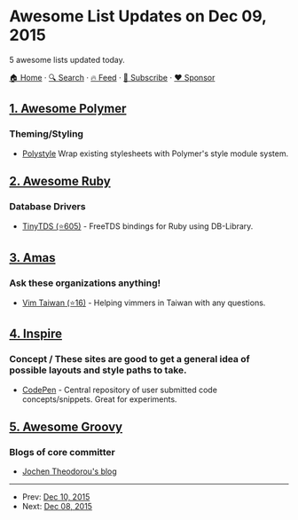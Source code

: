 # Awesome List Updates on Dec 09, 2015

5 awesome lists updated today.

[🏠 Home](/README.md) · [🔍 Search](https://www.trackawesomelist.com/search/) · [🔥 Feed](https://www.trackawesomelist.com/rss.xml) · [📮 Subscribe](https://trackawesomelist.us17.list-manage.com/subscribe?u=d2f0117aa829c83a63ec63c2f&id=36a103854c) · [❤️  Sponsor](https://github.com/sponsors/theowenyoung)



## [1. Awesome Polymer](/content/Granze/awesome-polymer/README.md)

### Theming/Styling

*   [Polystyle](https://poly-style.appspot.com/demo/) Wrap existing stylesheets with Polymer's style module system.

## [2. Awesome Ruby](/content/markets/awesome-ruby/README.md)

### Database Drivers

*   [TinyTDS (⭐605)](https://github.com/rails-sqlserver/tiny_tds) - FreeTDS bindings for Ruby using DB-Library.

## [3. Amas](/content/sindresorhus/amas/README.md)

### Ask these organizations anything!

*   [Vim Taiwan (⭐16)](https://github.com/vim-tw/ama) - Helping vimmers in Taiwan with any questions.

## [4. Inspire](/content/noahbuscher/inspire/README.md)

### Concept / These sites are good to get a general idea of possible layouts and style paths to take.

*   [CodePen](http://codepen.io/) - Central repository of user submitted code concepts/snippets. Great for experiments.

## [5. Awesome Groovy](/content/kdabir/awesome-groovy/README.md)

### Blogs of core committer

*   [Jochen Theodorou's blog](http://blackdragsview.blogspot.com/)

---

- Prev: [Dec 10, 2015](/content/2015/12/10/README.md)
- Next: [Dec 08, 2015](/content/2015/12/08/README.md)